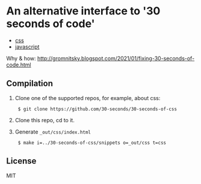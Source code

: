 # An alternative interface to '30 seconds of code'

* [css](http://sigwait.tk/~alex/demo/misc/30-seconds-of-code/css/)
* [javascript](http://sigwait.tk/~alex/demo/misc/30-seconds-of-code/js/)

Why & how: http://gromnitsky.blogspot.com/2021/01/fixing-30-seconds-of-code.html

## Compilation

1. Clone one of the supported repos, for example, about css:

        $ git clone https://github.com/30-seconds/30-seconds-of-css

2. Clone this repo, cd to it.

3. Generate `_out/css/index.html`

        $ make i=../30-seconds-of-css/snippets o=_out/css t=css

## License

MIT
